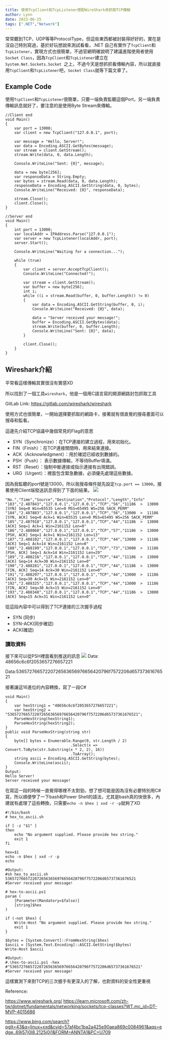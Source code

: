 ```yaml
---
title: 使用TcpClient和TcpListener搭配WireShark來抓取TCP傳輸
author: Lynn
date: 2023-06-25
tags: [".NET","Network"]
---
```


常常聽到TCP、UDP等等ProtocolType，但這些東西都被封裝得好好的，實在是沒自己特別寫過，基於好玩想說來測試看看，.NET 自己有實作了`TcpClient`和`TcpListener`，實現方式也很簡單，不過官網明確說明了建議進階使用者使用`Socket Class`，因為`TcpClient`和`TcpListener`建立在`System.Net.Sockets.Socket `之上，不過今天是想抓抓看傳輸內容，所以就直接用`TcpClient`和`TcpListener`吧，`Socket Class`就等下篇文章了。
<!--more-->

## Example Code

使用`TcpClient`和`TcpListener`很簡單，只要一端負責監聽這個Port，另一端負責傳輸訊息就好了，要注意的是使用Byte Stream來傳輸。
```
//Client end
void Main()
{
	var port = 13000;
	var client = new TcpClient("127.0.0.1", port);

	var message = "Hello, Server!";
	var data = Encoding.ASCII.GetBytes(message);
	var stream = client.GetStream();
	stream.Write(data, 0, data.Length);

	Console.WriteLine("Sent: {0}", message);

	data = new byte[256];
	var responseData = String.Empty;
	var bytes = stream.Read(data, 0, data.Length);
	responseData = Encoding.ASCII.GetString(data, 0, bytes);
	Console.WriteLine("Received: {0}", responseData);

	stream.Close();
	client.Close();
}

//Server end
void Main()
{	
	int port = 13000;
	var localAddr = IPAddress.Parse("127.0.0.1");
	var server = new TcpListener(localAddr, port);
	server.Start();

	Console.WriteLine("Waiting for a connection...");
	
	while (true)
	{
		var client = server.AcceptTcpClient();
		Console.WriteLine("Connected!");

		var stream = client.GetStream();
		var buffer = new byte[256];
		int i;
		while ((i = stream.Read(buffer, 0, buffer.Length)) != 0)
		{
			var data = Encoding.ASCII.GetString(buffer, 0, i);
			Console.WriteLine("Received: {0}", data);

			data = "Server received your message!";
			buffer = Encoding.ASCII.GetBytes(data);
			stream.Write(buffer, 0, buffer.Length);
			Console.WriteLine("Sent: {0}", data);
		}

		client.Close();
	}
}

```
## Wireshark介紹

平常看這樣傳輸其實很沒有實感XD

所以找到了一個工具`wireshark`，他是一個用C語言寫的開源網路封包抓取工具

GitLab Link: https://gitlab.com/wireshark/wireshark

使用方式也很簡單，一開始選擇要抓取的網路卡，接著就有很直覺的搜尋畫面可以搜尋和監看。

這邊先介紹TCP協議中幾個常見的Flag的意思

* SYN（Synchronize）：在TCP連接的建立過程，用來初始化。
* FIN（Finish）：在TCP連接關閉時，用來結束連接。
* ACK（Acknowledgment）：用於確認已經收到數據的。
* PSH（Push）： 表示數據傳輸，不等待Buffer填滿。
* RST（Reset）：強制中斷連接或指示連接有出現錯誤。
* URG（Urgent）：裡面包含緊急數據，必須優先處理這些數據。

因為我監聽的port號是13000，所以我搜尋條件就先設定`tcp.port == 13000`，接著使用Client端發送訊息得到了下面的結果。
![](./image/detail1.png)
```
"No.","Time","Source","Destination","Protocol","Length","Info"
"183","2.487843","127.0.0.1","127.0.0.1","TCP","56","11186  >  13000 [SYN] Seq=0 Win=65535 Len=0 MSS=65495 WS=256 SACK_PERM"
"184","2.487883","127.0.0.1","127.0.0.1","TCP","56","13000  >  11186 [SYN, ACK] Seq=0 Ack=1 Win=65535 Len=0 MSS=65495 WS=256 SACK_PERM"
"185","2.487918","127.0.0.1","127.0.0.1","TCP","44","11186  >  13000 [ACK] Seq=1 Ack=1 Win=2161152 Len=0"
"186","2.488068","127.0.0.1","127.0.0.1","TCP","57","11186  >  13000 [PSH, ACK] Seq=1 Ack=1 Win=2161152 Len=13"
"187","2.488102","127.0.0.1","127.0.0.1","TCP","44","13000  >  11186 [ACK] Seq=1 Ack=14 Win=2161152 Len=0"
"188","2.488199","127.0.0.1","127.0.0.1","TCP","73","13000  >  11186 [PSH, ACK] Seq=1 Ack=14 Win=2161152 Len=29"
"189","2.488216","127.0.0.1","127.0.0.1","TCP","44","11186  >  13000 [ACK] Seq=14 Ack=30 Win=2161152 Len=0"
"190","2.488281","127.0.0.1","127.0.0.1","TCP","44","11186  >  13000 [FIN, ACK] Seq=14 Ack=30 Win=2161152 Len=0"
"191","2.488297","127.0.0.1","127.0.0.1","TCP","44","13000  >  11186 [ACK] Seq=30 Ack=15 Win=2161152 Len=0"
"192","2.488325","127.0.0.1","127.0.0.1","TCP","44","13000  >  11186 [FIN, ACK] Seq=30 Ack=15 Win=2161152 Len=0"
"193","2.488348","127.0.0.1","127.0.0.1","TCP","44","11186  >  13000 [ACK] Seq=15 Ack=31 Win=2161152 Len=0"
```

從這段內容中可以得到了TCP連接的三次握手過程
* SYN (同步)
* SYN-ACK(同步確認)
* ACK(確認)

### 讀取資料

接下來可以從PSH裡面看到推送的訊息
![](./image/detail2.png)
Data: 48656c6c6f2053657276657221

Data:53657276657220726563656976656420796f7572206d65737361676521

接著讓這16進位的內容轉換，寫了一段C#
```
void Main()
{
	var hexString1 = "48656c6c6f2053657276657221";
	var hexString2 = "53657276657220726563656976656420796f7572206d65737361676521";	
	ParseHexString(hexString1);
	ParseHexString(hexString2);
}
public void ParseHexString(string str)
{
	byte[] bytes = Enumerable.Range(0, str.Length / 2)
							 .Select(x => Convert.ToByte(str.Substring(x * 2, 2), 16))
							 .ToArray();
	string ascii = Encoding.ASCII.GetString(bytes);
	Console.WriteLine(ascii);
}
Output:
Hello Server!
Server received your message!
```
在寫這一段的時候一直覺得哪裡不太對勁，想了想可能是因為沒有必要特別用C#寫，所以順便學了一下bash和Power Shell的語法，尤其是bash真的快很多，內建就有處理了這些轉換，只需要`echo -n $hex | xxd -r -p`就夠了XD

```
#!/bin/bash
# hex_to_ascii.sh

if [ -z "$1" ]
then
    echo "No argument supplied. Please provide hex string."
    exit 1
fi

hex=$1
echo -n $hex | xxd -r -p
echo

#Output:
#sh hex_to_ascii.sh 53657276657220726563656976656420796f7572206d65737361676521
#Server received your message!
```
```
# hex-to-ascii.ps1
param (
    [Parameter(Mandatory=$false)]
    [string]$hex
)

if (-not $hex) {
    Write-Host "No argument supplied. Please provide hex string."
    exit 1
}

$bytes = [System.Convert]::FromHexString($hex)
$ascii = [System.Text.Encoding]::ASCII.GetString($bytes)
Write-Host $ascii

#Output:
#.\hex-to-ascii.ps1 -hex #"53657276657220726563656976656420796f7572206d65737361676521"
#Server received your message!
```
這樣實測下來對TCP的三次握手有更深入的了解，也對資料的安全性更重視

Reference:

https://www.wireshark.org/
https://learn.microsoft.com/zh-tw/dotnet/fundamentals/networking/sockets/tcp-classes?WT.mc_id=DT-MVP-4015686

https://www.bing.com/search?pglt=43&q=linux+xxd&cvid=57af4bc1ba2a425e90aea869c0084961&aqs=edge..69i57j0l8.2125j0j1&FORM=ANNTA1&PC=U709